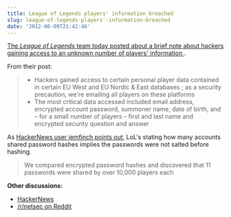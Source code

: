 ```yaml
---
title: League of Legends players' information breached
slug: league-of-legends-players'-information-breached
date: '2012-06-09T21:42:46'
---
```


[The *League of Legends* team today posted about a brief note about hackers gaining access to an unknown number of players' information ](http://euw.leagueoflegends.com/news/league-legends-account-security-alert).

From their post:

> * Hackers gained access to certain personal player data contained in certain EU West and EU Nordic & East databases ; as a security precaution, we're emailing all players on these platforms
> * The most critical data accessed included email address, encrypted account password, summoner name, date of birth, and – for a small number of players – first and last name and encrypted security question and answer

<!--more-->

As [HackerNews user jemfinch points out](http://news.ycombinator.com/item?id=4087176), LoL's stating how many accounts shared password hashes implies the passwords were not salted before hashing.

> We compared encrypted password hashes and discovered that 11 passwords were shared by over 10,000 players each

**Other discussions:**

 * [HackerNews](http://news.ycombinator.com/item?id=4086990)
* [/r/netsec on Reddit](http://www.reddit.com/r/netsec/comments/ut0ct/riotgames_league_of_legends_eu_databases_hacked/)
